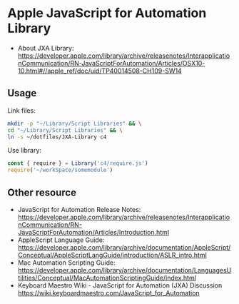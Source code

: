 # Apple JavaScript for Automation Library

* About JXA Library: https://developer.apple.com/library/archive/releasenotes/InterapplicationCommunication/RN-JavaScriptForAutomation/Articles/OSX10-10.html#//apple_ref/doc/uid/TP40014508-CH109-SW14

## Usage

Link files:

```bash
mkdir -p "~/Library/Script Libraries" && \
cd "~/Library/Script Libraries" && \
ln -s ~/dotfiles/JXA-Library c4
```

Use library:

```javascript
const { require } = Library('c4/require.js')
require('~/workSpace/somemodule')
```

## Other resource

* JavaScript for Automation Release Notes: https://developer.apple.com/library/archive/releasenotes/InterapplicationCommunication/RN-JavaScriptForAutomation/Articles/Introduction.html
* AppleScript Language Guide: https://developer.apple.com/library/archive/documentation/AppleScript/Conceptual/AppleScriptLangGuide/introduction/ASLR_intro.html
* Mac Automation Scripting Guide: https://developer.apple.com/library/archive/documentation/LanguagesUtilities/Conceptual/MacAutomationScriptingGuide/index.html
* Keyboard Maestro Wiki - JavaScript for Automation (JXA) Discussion https://wiki.keyboardmaestro.com/JavaScript_for_Automation
